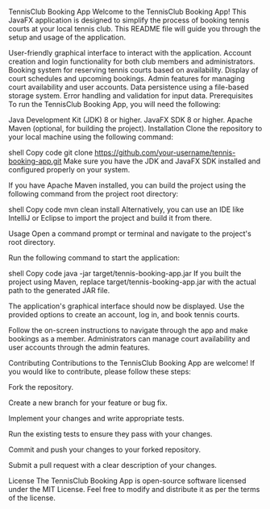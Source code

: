 TennisClub Booking App
Welcome to the TennisClub Booking App! This JavaFX application is designed to simplify the process of booking tennis courts at your local tennis club. This README file will guide you through the setup and usage of the application.


User-friendly graphical interface to interact with the application.
Account creation and login functionality for both club members and administrators.
Booking system for reserving tennis courts based on availability.
Display of court schedules and upcoming bookings.
Admin features for managing court availability and user accounts.
Data persistence using a file-based storage system.
Error handling and validation for input data.
Prerequisites
To run the TennisClub Booking App, you will need the following:

Java Development Kit (JDK) 8 or higher.
JavaFX SDK 8 or higher.
Apache Maven (optional, for building the project).
Installation
Clone the repository to your local machine using the following command:

shell
Copy code
git clone https://github.com/your-username/tennis-booking-app.git
Make sure you have the JDK and JavaFX SDK installed and configured properly on your system.

If you have Apache Maven installed, you can build the project using the following command from the project root directory:

shell
Copy code
mvn clean install
Alternatively, you can use an IDE like IntelliJ or Eclipse to import the project and build it from there.

Usage
Open a command prompt or terminal and navigate to the project's root directory.

Run the following command to start the application:

shell
Copy code
java -jar target/tennis-booking-app.jar
If you built the project using Maven, replace target/tennis-booking-app.jar with the actual path to the generated JAR file.

The application's graphical interface should now be displayed. Use the provided options to create an account, log in, and book tennis courts.

Follow the on-screen instructions to navigate through the app and make bookings as a member. Administrators can manage court availability and user accounts through the admin features.

Contributing
Contributions to the TennisClub Booking App are welcome! If you would like to contribute, please follow these steps:

Fork the repository.

Create a new branch for your feature or bug fix.

Implement your changes and write appropriate tests.

Run the existing tests to ensure they pass with your changes.

Commit and push your changes to your forked repository.

Submit a pull request with a clear description of your changes.

License
The TennisClub Booking App is open-source software licensed under the MIT License. Feel free to modify and distribute it as per the terms of the license.
